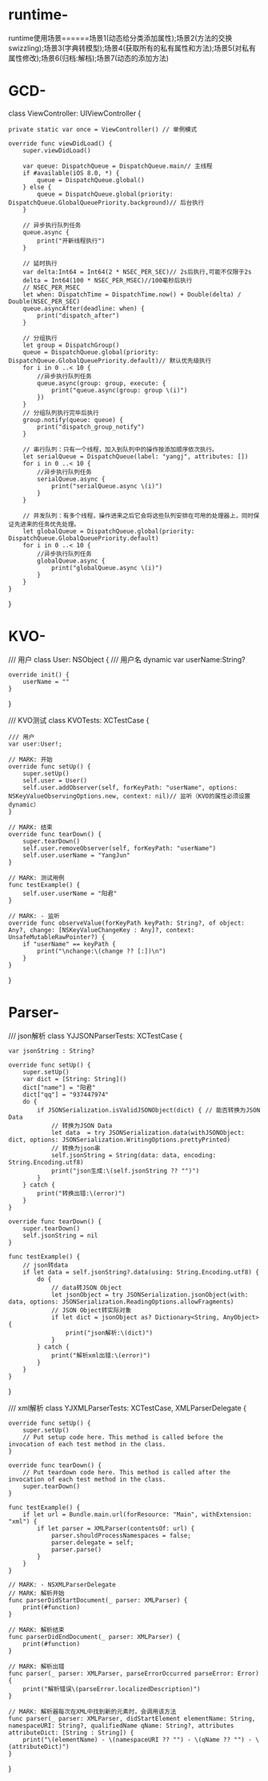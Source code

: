 # runtime-
runtime使用场景======场景1(动态给分类添加属性);场景2(方法的交换swizzling);场景3(字典转模型);场景4(获取所有的私有属性和方法);场景5(对私有属性修改);场景6(归档:解档);场景7(动态的添加方法)






# GCD-
class ViewController: UIViewController {
    
    private static var once = ViewController() // 单例模式
    
    override func viewDidLoad() {
        super.viewDidLoad()
        
        var queue: DispatchQueue = DispatchQueue.main// 主线程
        if #available(iOS 8.0, *) {
            queue = DispatchQueue.global()
        } else {
            queue = DispatchQueue.global(priority: DispatchQueue.GlobalQueuePriority.background)// 后台执行
        }
        
        // 异步执行队列任务
        queue.async {
            print("开新线程执行")
        }
        
        // 延时执行
        var delta:Int64 = Int64(2 * NSEC_PER_SEC)// 2s后执行,可能不仅限于2s
        delta = Int64(100 * NSEC_PER_MSEC)//100毫秒后执行
        // NSEC_PER_MSEC
        let when: DispatchTime = DispatchTime.now() + Double(delta) / Double(NSEC_PER_SEC)
        queue.asyncAfter(deadline: when) {
            print("dispatch_after")
        }
        
        // 分组执行
        let group = DispatchGroup()
        queue = DispatchQueue.global(priority: DispatchQueue.GlobalQueuePriority.default)// 默认优先级执行
        for i in 0 ..< 10 {
            //异步执行队列任务
            queue.async(group: group, execute: {
                print("queue.async(group: group \(i)")
            })
        }
        // 分组队列执行完毕后执行
        group.notify(queue: queue) {
            print("dispatch_group_notify")
        }
        
        // 串行队列：只有一个线程，加入到队列中的操作按添加顺序依次执行。
        let serialQueue = DispatchQueue(label: "yangj", attributes: [])
        for i in 0 ..< 10 {
            //异步执行队列任务
            serialQueue.async {
                print("serialQueue.async \(i)")
            }
        }
        
        // 并发队列：有多个线程，操作进来之后它会将这些队列安排在可用的处理器上，同时保证先进来的任务优先处理。
        let globalQueue = DispatchQueue.global(priority: DispatchQueue.GlobalQueuePriority.default)
        for i in 0 ..< 10 {
            //异步执行队列任务
            globalQueue.async {
                print("globalQueue.async \(i)")
            }
        }
    }
}

# KVO-

/// 用户
class User: NSObject {
    /// 用户名
    dynamic var userName:String?
    
    override init() {
        userName = ""
    }
}

/// KVO测试
class KVOTests: XCTestCase {
    
    /// 用户
    var user:User!;
    
    // MARK: 开始
    override func setUp() {
        super.setUp()
        self.user = User()
        self.user.addObserver(self, forKeyPath: "userName", options: NSKeyValueObservingOptions.new, context: nil)// 监听（KVO的属性必须设置dynamic）
    }
    
    // MARK: 结束
    override func tearDown() {
        super.tearDown()
        self.user.removeObserver(self, forKeyPath: "userName")
        self.user.userName = "YangJun"
    }
    
    // MARK: 测试用例
    func testExample() {
        self.user.userName = "阳君"
    }
    
    // MARK: - 监听
    override func observeValue(forKeyPath keyPath: String?, of object: Any?, change: [NSKeyValueChangeKey : Any]?, context: UnsafeMutableRawPointer?) {
        if "userName" == keyPath {
            print("\nchange:\(change ?? [:])\n")
        }
    }
}


# Parser-

/// json解析
class YJJSONParserTests: XCTestCase {
    
    var jsonString : String?
    
    override func setUp() {
        super.setUp()
        var dict = [String: String]()
        dict["name"] = "阳君"
        dict["qq"] = "937447974"
        do {
            if JSONSerialization.isValidJSONObject(dict) { // 能否转换为JSON Data
                // 转换为JSON Data
                let data  = try JSONSerialization.data(withJSONObject: dict, options: JSONSerialization.WritingOptions.prettyPrinted)
                // 转换为json串
                self.jsonString = String(data: data, encoding: String.Encoding.utf8)
                print("json生成:\(self.jsonString ?? "")")
            }
        } catch {
            print("转换出错:\(error)")
        }
    }
    
    override func tearDown() {
        super.tearDown()
        self.jsonString = nil
    }
    
    func testExample() {
        // json转data
        if let data = self.jsonString?.data(using: String.Encoding.utf8) {
            do {
                // data转JSON Object
                let jsonObject = try JSONSerialization.jsonObject(with: data, options: JSONSerialization.ReadingOptions.allowFragments)
                // JSON Object转实际对象
                if let dict = jsonObject as? Dictionary<String, AnyObject> {
                    print("json解析:\(dict)")
                }
            } catch {
                print("解析xml出错:\(error)")
            }
        }
    }
    
}

/// xml解析
class YJXMLParserTests: XCTestCase, XMLParserDelegate {
    
    override func setUp() {
        super.setUp()
        // Put setup code here. This method is called before the invocation of each test method in the class.
    }
    
    override func tearDown() {
        // Put teardown code here. This method is called after the invocation of each test method in the class.
        super.tearDown()
    }
    
    func testExample() {
        if let url = Bundle.main.url(forResource: "Main", withExtension: "xml") {
            if let parser = XMLParser(contentsOf: url) {
                parser.shouldProcessNamespaces = false;
                parser.delegate = self;
                parser.parse()
            }
        }
    }
    
    // MARK: - NSXMLParserDelegate
    // MARK: 解析开始
    func parserDidStartDocument(_ parser: XMLParser) {
        print(#function)
    }
    
    // MARK: 解析结束
    func parserDidEndDocument(_ parser: XMLParser) {
        print(#function)
    }
    
    // MARK: 解析出错
    func parser(_ parser: XMLParser, parseErrorOccurred parseError: Error) {
        print("解析错误\(parseError.localizedDescription)")
    }
    
    // MARK: 解析器每次在XML中找到新的元素时，会调用该方法
    func parser(_ parser: XMLParser, didStartElement elementName: String, namespaceURI: String?, qualifiedName qName: String?, attributes attributeDict: [String : String]) {
        print("\(elementName) - \(namespaceURI ?? "") - \(qName ?? "") - \(attributeDict)")
    }
    
}

